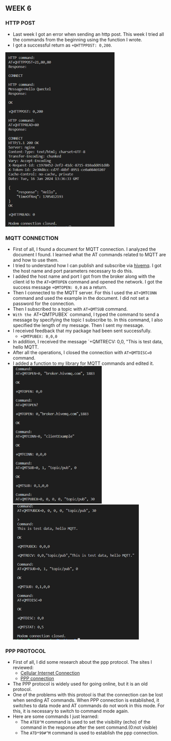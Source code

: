 ## WEEK 6 


### HTTP POST 
* Last week I got an error when sending an http post. This week I tried all the commands from the beginning using the function I wrote.
* I got a successful return as `+QHTTPPOST: 0,200`.

![img desc](./http_post1.png)

### MQTT CONNECTION

* First of all, I found a document for MQTT connection. I analyzed the document I found. I learned what the AT commands related to MQTT are and how to use them.
* I tried to understand how I can publish and subscribe via [hivemq](https://www.hivemq.com/mqtt/public-mqtt-broker/). I got the host name and port parameters necessary to do this.
* I added the host name and port I got from the broker along with the client id to the `AT+QMTOPEN` command and opened the network. I got the success message `+QMTOPEN: 0,0` as a return.
* Then I connected to the MQTT server. For this I used the `AT+QMTCONN` command and used the example in the document. I did not set a password for the connection.
* Then I subscribed to a topic with `AT+QMTSUB` command. 
* `With the `AT+QMTPUBEX` command, I typed the command to send a message by specifying the topic I subscribe to. In this command, I also specified the length of my message. Then I sent my message.
* I received feedback that my package had been sent successfully.
    * `+QMTPUBEX: 0,0,0`
* In addition, I received the message `+QMTRECV: 0,0, "This is test data, hello MQTT.
* After all the operations, I closed the connection with `AT+QMTDISC=0` command. 
* I added a function to my library for MQTT commands and edited it. ![img desc](./qmt1.png) ![img desc](./qmt2.png)

### PPP PROTOCOL 
* First of all, I did some research about the ppp protocol. The sites I reviewed:
    * [Cellular Internet Connection](https://docs.sixfab.com/page/tutorials)
    * [PPP connection](https://docs.sixfab.com/page/setting-up-the-ppp-connection-for-sixfab-shield-hat)
* The PPP protocol is widely used for going online, but it is an old protocol.
* One of the problems with this protool is that the connection can be lost when sending AT commands. When PPP connection is established, it switches to data mode and AT commands do not work in this mode. For this, it is necessary to switch to command mode again.
* Here are some commands I just learned:
    * The `ATE0^M` command is used to set the visibility (echo) of the command in the response after the sent command.(0:not visible)
    * The `ATD*99#^M` command is used to establish the ppp connection.  
